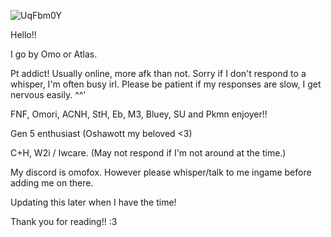 ![UqFbm0Y](https://github.com/user-attachments/assets/beb2a045-cc97-4a39-b913-854a05251d7b)

Hello!!

I go by Omo or Atlas.

Pt addict! Usually online, more afk than not. Sorry if I don't respond to a whisper, I'm often busy irl. Please be patient if my responses are slow, I get nervous easily. ^^'

FNF, Omori, ACNH, StH, Eb, M3, Bluey, SU and Pkmn enjoyer!! 

Gen 5 enthusiast (Oshawott my beloved <3)

C+H, W2i / Iwcare. (May not respond if I'm not around at the time.) 

My discord is omofox. However please whisper/talk to me ingame before adding me on there.

Updating this later when I have the time!

Thank you for reading!! :3
